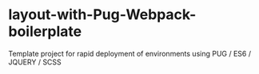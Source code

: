 # layout-with-Pug-Webpack-boilerplate

Template project for rapid deployment of environments using PUG / ES6 / JQUERY / SCSS